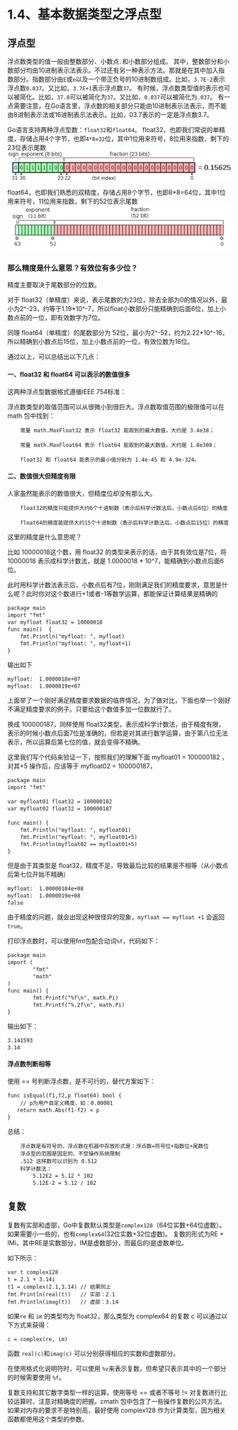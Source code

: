 # 1.4、基本数据类型之浮点型

## 浮点型

浮点数类型的值一般由整数部分、小数点`.`和小数部分组成。
其中，整数部分和小数部分均由10进制表示法表示。不过还有另一种表示方法。那就是在其中加入指数部分。指数部分由`E`或`e`以及一个带正负号的10进制数组成。比如，`3.7E-2`表示浮点数`0.037`。又比如，`3.7E+1`表示浮点数`37`。
有时候，浮点数类型值的表示也可以被简化。比如，`37.0`可以被简化为`37`。又比如，`0.037`可以被简化为`.037`。
有一点需要注意，在Go语言里，浮点数的相关部分只能由10进制表示法表示，而不能由8进制表示法或16进制表示法表示。比如，03.7表示的一定是浮点数3.7。

Go语言支持两种浮点型数：`float32`和`float64`。
float32，也即我们常说的单精度，存储占用4个字节，也即`4*8=32`位，其中1位用来符号，8位用来指数，剩下的23位表示尾数
![](_v_images/20200923144601531_2124.png)

float64，也即我们熟悉的双精度，存储占用8个字节，也即8*8=64位，其中1位用来符号，11位用来指数，剩下的52位表示尾数
![](_v_images/20200923144627905_14447.png)

### 那么精度是什么意思？有效位有多少位？

精度主要取决于尾数部分的位数。

对于 float32（单精度）来说，表示尾数的为23位，除去全部为0的情况以外，最小为2^-23，约等于1.19*10^-7，所以float小数部分只能精确到后面6位，加上小数点前的一位，即有效数字为7位。

同理 float64（单精度）的尾数部分为 52位，最小为2^-52，约为2.22*10^-16，所以精确到小数点后15位，加上小数点前的一位，有效位数为16位。

通过以上，可以总结出以下几点：

#### 一、float32 和 float64 可以表示的数值很多
这两种浮点型数据格式遵循IEEE 754标准： 

浮点数类型的取值范围可以从很微小到很巨大。浮点数取值范围的极限值可以在 math 包中找到：
```
    常量 math.MaxFloat32 表示 float32 能取到的最大数值，大约是 3.4e38；

    常量 math.MaxFloat64 表示 float64 能取到的最大数值，大约是 1.8e308；

    float32 和 float64 能表示的最小值分别为 1.4e-45 和 4.9e-324。
```
#### 二、数值很大但精度有限

人家虽然能表示的数值很大，但精度位却没有那么大。
```
    float32的精度只能提供大约6个十进制数（表示后科学计数法后，小数点后6位）的精度

    float64的精度能提供大约15个十进制数（表示后科学计数法后，小数点后15位）的精度
```
这里的精度是什么意思呢？

比如 10000018这个数，用 float32 的类型来表示的话，由于其有效位是7位，将10000018 表示成科学计数法，就是 1.0000018 * 10^7，能精确到小数点后面6位。

此时用科学计数法表示后，小数点后有7位，刚刚满足我们的精度要求，意思是什么呢？此时你对这个数进行+1或者-1等数学运算，都能保证计算结果是精确的
```
package main
import "fmt"
var myfloat float32 = 10000018
func main()  {
    fmt.Println("myfloat: ", myfloat)
    fmt.Println("myfloat: ", myfloat+1)
}
```
输出如下
```
myfloat:  1.0000018e+07
myfloat:  1.0000019e+07
```
上面举了一个刚好满足精度要求数据的临界情况，为了做对比，下面也举一个刚好不满足精度要求的例子。只要给这个数值多加一位数就行了。

换成 100000187，同样使用 float32类型，表示成科学计数法，由于精度有限，表示的时候小数点后面7位是准确的，但若是对其进行数学运算，由于第八位无法表示，所以运算后第七位的值，就会变得不精确。

这里我们写个代码来验证一下，按照我们的理解下面 myfloat01 = 100000182 ，对其+5 操作后，应该等于 myfloat02 = 100000187，
```
package main
import "fmt"

var myfloat01 float32 = 100000182
var myfloat02 float32 = 100000187

func main() {
    fmt.Println("myfloat: ", myfloat01)
    fmt.Println("myfloat: ", myfloat01+5)
    fmt.Println(myfloat02 == myfloat01+5)
}
```
但是由于其类型是 float32，精度不足，导致最后比较的结果是不相等（从小数点后第七位开始不精确）
```
myfloat:  1.00000184e+08
myfloat:  1.0000019e+08
false
```
由于精度的问题，就会出现这种很怪异的现象，`myfloat == myfloat +1` 会返回 `true`。

打印浮点数时，可以使用fmt包配合动词`%f`，代码如下：
```
package main
import (
        "fmt"
        "math"
)
func main() {
        fmt.Printf("%f\n", math.Pi)
        fmt.Printf("%.2f\n", math.Pi)
}
```
输出如下：
```
3.141593
3.14
```

#### 浮点数判断相等

使用 == 号判断浮点数，是不可行的，替代方案如下：
```
func isEqual(f1,f2,p float64) bool {
    // p为用户自定义精度，如：0.00001
   return math.Abs(f1-f2) < p
}
```

总结：
```
    浮点数是有符号的，浮点数在机器中存放形式是：浮点数=符号位+指数位+尾数位
    浮点型的范围是固定的，不受操作系统限制
    .512 这样数可以识别为 0.512
    科学计数法：
        5.12E2 = 5.12 * 102
        5.12E-2 = 5.12 / 102
```

## 复数
复数有实部和虚部，Go中复数默认类型是`complex128`（64位实数+64位虚数）。如果需要小一些的，也有`complex64`(32位实数+32位虚数)。
复数的形式为RE + IMi，其中RE是实数部分，IM是虚数部分，而最后的i是虚数单位。

如下所示：
```
var t complex128
t = 2.1 + 3.14i
t1 = complex(2.1,3.14) // 结果同上
fmt.Println(real(t))   // 实部：2.1
fmt.Println(imag(t))   // 虚部：3.14
```
如果`re` 和 `im` 的类型均为 float32，那么类型为 complex64 的复数 c 可以通过以下方式来获得：
```
c = complex(re, im)
```
函数 `real(c)`和`imag(c)` 可以分别获得相应的实数和虚数部分。

在使用格式化说明符时，可以使用 `%v`来表示复数，但希望只表示其中的一个部分的时候需要使用 `%f`。

复数支持和其它数字类型一样的运算。使用等号 == 或者不等号 != 对复数进行比较运算时，注意对精确度的把握。cmath 包中包含了一些操作复数的公共方法。如果对内存的要求不是特别高，最好使用 complex128 作为计算类型，因为相关函数都使用这个类型的参数。